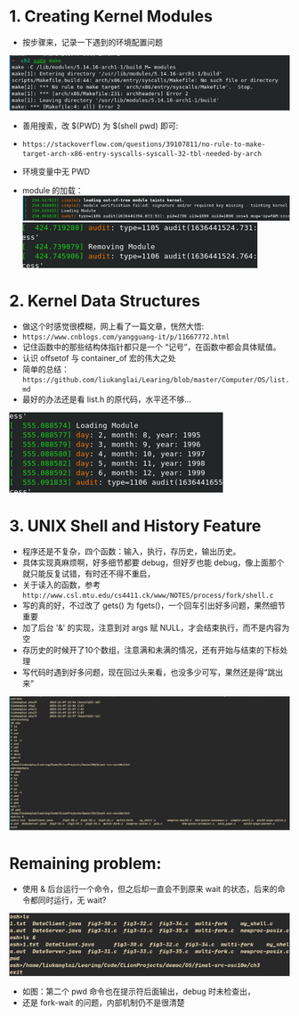 # 1. Creating Kernel Modules

- 按步骤来，记录一下遇到的环境配置问题

![pwd](pwd.png)

- 善用搜索，改 $(PWD) 为 $(shell pwd) 即可:
- `https://stackoverflow.com/questions/39107811/no-rule-to-make-target-arch-x86-entry-syscalls-syscall-32-tbl-needed-by-arch`
- 环境变量中无 PWD

- module 的加载：
![insmod](1in.png)
![rmmod](1rm.png)

# 2. Kernel Data Structures

- 做这个时感觉很模糊，网上看了一篇文章，恍然大悟:
- `https://www.cnblogs.com/yangguang-it/p/11667772.html`
- 记住函数中的那些结构体指针都只是一个 “记号”，在函数中都会具体赋值。
- 认识 offsetof 与 container_of 宏的伟大之处
- 简单的总结：`https://github.com/liukanglai/Learing/blob/master/Computer/OS/list.md`
- 最好的办法还是看 list.h 的原代码，水平还不够...

![list](2in.png)

# 3. UNIX Shell and History Feature

- 程序还是不复杂，四个函数：输入，执行，存历史，输出历史。
- 具体实现真麻烦啊，好多细节都要 debug，但好歹也能 debug，像上面那个就只能反复试错，有时还不得不重启，
- 关于读入的函数，参考 `http://www.csl.mtu.edu/cs4411.ck/www/NOTES/process/fork/shell.c`
- 写的真的好，不过改了 gets() 为 fgets()，一个回车引出好多问题，果然细节重要
- 加了后台 '&' 的实现，注意到对 args 赋 NULL，才会结束执行，而不是内容为空
- 存历史的时候开了10个数组，注意满和未满的情况，还有开始与结束的下标处理
- 写代码时遇到好多问题，现在回过头来看，也没多少可写，果然还是得“跳出来”

![shell](shell.png)

# Remaining problem:

- 使用 & 后台运行一个命令，但之后却一直会不到原来 wait 的状态，后来的命令都同时运行，无 wait?

![Error](error.png)

- 如图：第二个 pwd 命令也在提示符后面输出，debug 时未检查出，
- 还是 fork-wait 的问题，内部机制仍不是很清楚
